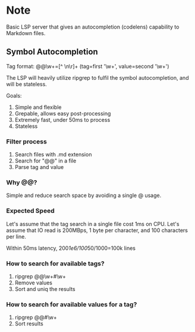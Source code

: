 # Note

Basic LSP server that gives an autocompletion (codelens) capability to Markdown files. 

## Symbol Autocompletion

Tag format: @@\w+=[^ \n\r]+ (tag=first '\w+', value=second '\w+')

The LSP will heavily utilize ripgrep to fulfil the symbol autocompletion, and will be stateless.

Goals:
1. Simple and flexible
2. Grepable, allows easy post-processing
3. Extremely fast, under 50ms to process
4. Stateless

### Filter process
1. Search files with .md extension
2. Search for "@@" in a file
3. Parse tag and value

### Why @@?
Simple and reduce search space by avoiding a single @ usage.

### Expected Speed

Let's assume that the tag search in a single file cost 1ms on CPU.
Let's assume that IO read is 200MBps, 1 byte per character, and 100 characters per line.

Within 50ms latency, 200*1e6/100*50/1000=100k lines

### How to search for available tags?

1. ripgrep @@\w+#\w+
2. Remove values
3. Sort and uniq the results

### How to search for available values for a tag?

1. ripgrep @@<tag>#\w+
2. Sort results

